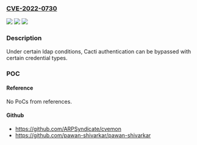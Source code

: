 ### [CVE-2022-0730](https://cve.mitre.org/cgi-bin/cvename.cgi?name=CVE-2022-0730)
![](https://img.shields.io/static/v1?label=Product&message=Cati&color=blue)
![](https://img.shields.io/static/v1?label=Version&message=1.2.19%20&color=brightgreen)
![](https://img.shields.io/static/v1?label=Vulnerability&message=CWE-287&color=brightgreen)

### Description

Under certain ldap conditions, Cacti authentication can be bypassed with certain credential types.

### POC

#### Reference
No PoCs from references.

#### Github
- https://github.com/ARPSyndicate/cvemon
- https://github.com/pawan-shivarkar/pawan-shivarkar


